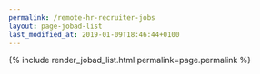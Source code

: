 ```yaml
---
permalink: /remote-hr-recruiter-jobs
layout: page-jobad-list
last_modified_at: 2019-01-09T18:46:44+0100
---
```

{% include render_jobad_list.html permalink=page.permalink %}
